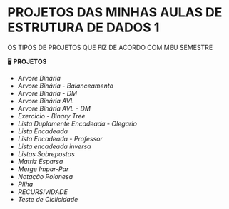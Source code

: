 # **PROJETOS DAS MINHAS AULAS DE ESTRUTURA DE DADOS 1**

OS TIPOS DE PROJETOS QUE FIZ DE ACORDO COM MEU SEMESTRE

🖥 **PROJETOS**

- *Arvore Binária* 
- *Arvore Binária - Balanceamento*
- *Arvore Binária - DM*
- *Arvore Binária AVL*
- *Arvore Binária AVL - DM*
- *Exercicio - Binary Tree*
- *Lista Duplamente Encadeada - Olegario*
- *Lista Encadeada*
- *Lista Encadeada - Professor*
- *Lista encadeada inversa*
- *Listas Sobrepostas*
- *Matriz Esparsa*
- *Merge Impar-Par*
- *Notação Polonesa*
- *PIlha*
- *RECURSIVIDADE*
- *Teste de Ciclicidade*
